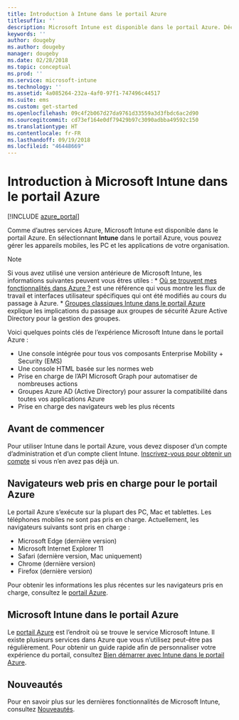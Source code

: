```yaml
---
title: Introduction à Intune dans le portail Azure
titlesuffix: ''
description: Microsoft Intune est disponible dans le portail Azure. Découvrez les concepts de base d’Intune dans le portail Azure.
keywords: ''
author: dougeby
ms.author: dougeby
manager: dougeby
ms.date: 02/28/2018
ms.topic: conceptual
ms.prod: ''
ms.service: microsoft-intune
ms.technology: ''
ms.assetid: 4a085264-232a-4af0-97f1-747496c44517
ms.suite: ems
ms.custom: get-started
ms.openlocfilehash: 09c4f2b067d27da9761d33559a3d3fbdc6ac2d90
ms.sourcegitcommit: cd73ef164e0df79429b97c3090adbba49592c150
ms.translationtype: HT
ms.contentlocale: fr-FR
ms.lasthandoff: 09/19/2018
ms.locfileid: "46448669"
---
```

# <a name="introduction-to-microsoft-intune-in-the-azure-portal"></a>Introduction à Microsoft Intune dans le portail Azure


[!INCLUDE [azure_portal](./includes/azure_portal.md)]

Comme d’autres services Azure, Microsoft Intune est disponible dans le portail Azure. En sélectionnant **Intune** dans le portail Azure, vous pouvez gérer les appareils mobiles, les PC et les applications de votre organisation.

> [!NOTE]
> Si vous avez utilisé une version antérieure de Microsoft Intune, les informations suivantes peuvent vous êtres utiles :
>     * [Où se trouvent mes fonctionnalités dans Azure ?](ui-changes.md) est une référence qui vous montre les flux de travail et interfaces utilisateur spécifiques qui ont été modifiés au cours du passage à Azure.
>     * [Groupes classiques Intune dans le portail Azure](groups-get-started.md) explique les implications du passage aux groupes de sécurité Azure Active Directory pour la gestion des groupes.

Voici quelques points clés de l’expérience Microsoft Intune dans le portail Azure :

- Une console intégrée pour tous vos composants Enterprise Mobility + Security (EMS)
- Une console HTML basée sur les normes web
- Prise en charge de l’API Microsoft Graph pour automatiser de nombreuses actions
- Groupes Azure AD (Active Directory) pour assurer la compatibilité dans toutes vos applications Azure
- Prise en charge des navigateurs web les plus récents

## <a name="before-you-start"></a>Avant de commencer

Pour utiliser Intune dans le portail Azure, vous devez disposer d’un compte d’administration et d’un compte client Intune. [Inscrivez-vous pour obtenir un compte](https://portal.office.com/Signup/Signup.aspx?OfferId=40BE278A-DFD1-470a-9EF7-9F2596EA7FF9&dl=INTUNE_A&ali=1#0%20) si vous n’en avez pas déjà un.

## <a name="supported-web-browsers-for-the-azure-portal"></a>Navigateurs web pris en charge pour le portail Azure

Le portail Azure s’exécute sur la plupart des PC, Mac et tablettes. Les téléphones mobiles ne sont pas pris en charge.
Actuellement, les navigateurs suivants sont pris en charge :

- Microsoft Edge (dernière version)
- Microsoft Internet Explorer 11
- Safari (dernière version, Mac uniquement)
- Chrome (dernière version)
- Firefox (dernière version)

Pour obtenir les informations les plus récentes sur les navigateurs pris en charge, consultez le [portail Azure](https://docs.microsoft.com/azure/azure-preview-portal-supported-browsers-devices).

## <a name="microsoft-intune-in-the-azure-portal"></a>Microsoft Intune dans le portail Azure

Le [portail Azure](https://portal.azure.com) est l’endroit où se trouve le service Microsoft Intune. Il existe plusieurs services dans Azure que vous n’utilisez peut-être pas régulièrement. Pour obtenir un guide rapide afin de personnaliser votre expérience du portail, consultez [Bien démarrer avec Intune dans le portail Azure](get-started-azure.md).

## <a name="whats-new"></a>Nouveautés

Pour en savoir plus sur les dernières fonctionnalités de Microsoft Intune, consultez [Nouveautés](whats-new.md).
